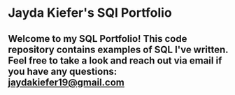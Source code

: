 # Jayda Kiefer's SQl Portfolio 

## Welcome to my SQL Portfolio! This code repository contains examples of SQL I've written. Feel free to take a look and reach out via email if you have any questions: jaydakiefer19@gmail.com
